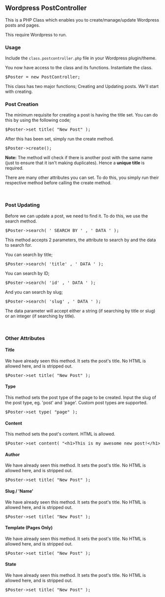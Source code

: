 <h2>Wordpress PostController</h2>

This is a PHP Class which enables you to create/manage/update Wordpress posts and pages.

This require Wordpress to run.

<h3>Usage</h3>
Include the <code>class.postcontroller.php</code> file in your Wordpress plugin/theme.

You now have access to the class and its functions. Instantiate the class.
<pre>
$Poster = new PostController;
</pre>
<p>This class has two major functions; Creating and Updating posts. We'll start with creating.</p>
<h3>Post Creation</h3>
<p>The minimum requisite for creating a post is having the title set. You can do this by using the following code;</p>
<pre>$Poster-&gt;set_title( &quot;New Post&quot; ); 
</pre>
<p>After this has been set, simply run the create method.</p>
<pre>$Poster-&gt;create();</pre>
<p><strong>Note:</strong> The method will check if there is another post with the same name (just to ensure that it isn't making duplicates). Hence a<strong> unique title </strong>is required.</p>
<p>There are many other attributes you can set. To do this, you simply run their respective method before calling the create method.</p>
<p>&nbsp;</p>
<h3>Post Updating</h3>
<p>Before we can update a post, we need to find it. To do this, we use the search method.</p>
<pre>$Poster-&gt;search( ' SEARCH_BY ' , ' DATA ' );
</pre>
<p>This method accepts 2 parameters, the attribute to search by and the data to search for.</p>
<p>You can search by title;</p>
<pre>$Poster-&gt;search( 'title' , ' DATA ' );
</pre>
<p>You can search by ID;</p>
<pre>$Poster-&gt;search( 'id' , ' DATA ' );
</pre>
<p>And you can search by slug;</p>
<pre>$Poster-&gt;search( 'slug' , ' DATA ' );</pre>
<p>The data parameter will accept either a string (if searching by title or slug) or an integer (if searching by title).</p>
<p>&nbsp;</p>
<h3>Other Attributes</h3>
<h4>Title</h4>
<p>We have already seen this method. It sets the post's title. No HTML is allowed here, and is stripped out.</p>
<pre>$Poster-&gt;set_title( &quot;New Post&quot; ); 
</pre>
<h4>Type</h4>
<p>This method sets the post type of the page to be created. Input the slug of the post type, eg. 'post' and 'page'. Custom post types are supported.</p>
<pre>$Poster-&gt;set_type( &quot;page&quot; ); 
</pre>
<h4>Content</h4>
<p>This method sets the post's content. HTML is allowed.</p>
<pre>$Poster-&gt;set_content( &quot;&lt;h1&gt;This is my awesome new post!&lt;/h1&gt;&quot; ); 
</pre><h4>Author</h4>
<p>We have already seen this method. It sets the post's title. No HTML is allowed here, and is stripped out.</p>
<pre>$Poster-&gt;set_title( &quot;New Post&quot; ); 
</pre><h4>Slug / 'Name'</h4>
<p>We have already seen this method. It sets the post's title. No HTML is allowed here, and is stripped out.</p>
<pre>$Poster-&gt;set_title( &quot;New Post&quot; ); 
</pre><h4>Template (Pages Only)</h4>
<p>We have already seen this method. It sets the post's title. No HTML is allowed here, and is stripped out.</p>
<pre>$Poster-&gt;set_title( &quot;New Post&quot; ); 
</pre><h4>State</h4>
<p>We have already seen this method. It sets the post's title. No HTML is allowed here, and is stripped out.</p>
<pre>$Poster-&gt;set_title( &quot;New Post&quot; ); 
</pre><p>&nbsp;</p>
<p>&nbsp;</p>
<p>&nbsp;</p>
<p>&nbsp;</p>
